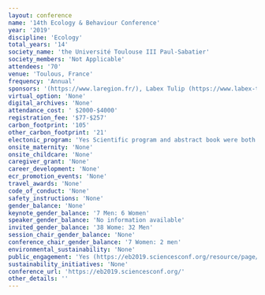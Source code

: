 ```yaml
---
layout: conference 
name: '14th Ecology & Behaviour Conference'
year: '2019'
discipline: 'Ecology'
total_years: '14'
society_name: 'the Université Toulouse III Paul-Sabatier'
society_members: 'Not Applicable'
attendees: '70'
venue: 'Toulous, France'
frequency: 'Annual'
sponsors: '(https://www.laregion.fr/), Labex Tulip (https://www.labex-tulip.fr/). EDB, the Université Toulouse III Paul-Sabatier, ceba(http://www.labex-ceba.fr/), INP(http://www.inp-toulouse.fr/fr/index.html), SDU2E, ECOlab, AMIS, CRCA(http://crca.cbi-toulouse.fr/en/home/), CBI(http://cbi-toulouse.fr/fr/), SFECA(http://fr.sfeca.info/), Theoretical and Experimental Ecology Station (https://sete-moulis-cnrs.fr/en/), Dutscher (https://www.dutscher.com/), Sevab(https://ed-sevab.univ-toulouse.fr/as/ed/edsevab/entree.pl), Museum(https://www.museum.toulouse.fr/), sfe2(https://www.sfecologie.org/), INSA(http://www.insa-toulouse.fr/fr/index.html), CNRS(https://inee.cnrs.fr/fr/institut),Toulous Tourism(https://www.toulouse-tourisme.com/office-de-tourisme) @EcoBehav2019'
virtual_option: 'None'
digital_archives: 'None'
attendance_cost: ' $2000-$4000'
registration_fee: '$77-$257'
carbon_footprint: '105'
other_carbon_footprint: '21'
electonic_program: 'Yes Scientific program and abstract book were both online on conference website.'
onsite_maternity: 'None'
onsite_childcare: 'None'
caregiver_grant: 'None'
career_development: 'None'
ecr_promotion_events: 'None'
travel_awards: 'None'
code_of_conduct: 'None'
safety_instructions: 'None'
gender_balance: 'None'
keynote_gender_balance: '7 Men: 6 Women'
speaker_gender_balance: 'No information available'
invited_gender_balance: '38 Wome: 32 Men'
session_chair_gender_balance: 'None'
conference_chair_gender_balance: '7 Women: 2 men'
environmental_sustainability: 'None'
public_engagement: 'Yes (https://eb2019.sciencesconf.org/resource/page/id/9)'
sustainability_initiatives: 'None'
conference_url: 'https://eb2019.sciencesconf.org/'
other_details: ''
---
```


